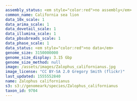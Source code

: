 ```yaml
---
assembly_status: <em style="color:red">no assembly</em>
common_name: California sea lion
data_10x_scale: 1
data_arima_scale: 1
data_dovetail_scale: 1
data_illumina_scale: 1
data_pbsubreads_scale: 1
data_phase_scale: 1
data_status: <em style="color:red">no data</em>
genome_size: 3150000000
genome_size_display: 3.15 Gbp
genome_size_method: null
image: /assets/images/Zalophus_californianus.jpg
image_license: "CC BY-SA 2.0 Gregory Smith (flickr)"
last_updated: 1555552840
name: Zalophus californianus
s3: s3://genomeark/species/Zalophus_californianus
taxon_id: 9704
---
```

